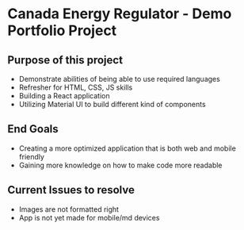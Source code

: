 # Canada Energy Regulator - Demo Portfolio Project

## Purpose of this project
- Demonstrate abilities of being able to use required languages
- Refresher for HTML, CSS, JS skills 
- Building a React application
- Utilizing Material UI to build different kind of components

## End Goals 
- Creating a more optimized application that is both web and mobile friendly
- Gaining more knowledge on how to make code more readable

## Current Issues to resolve
- Images are not formatted right
- App is not yet made for mobile/md devices
